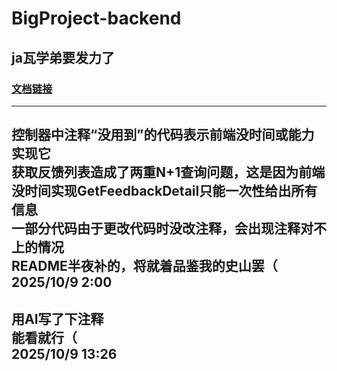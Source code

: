 # BigProject-backend
## ja瓦学弟要发力了
### [文档链接](https://5wlqbhris1.apifox.cn/)  
-------------------------------------------------------------------------------------------------------------------------------------------------------------------------------------------------------------------------------------------------------------------------------------------------------------------------------------------------------------------------------------------------------------------------------------------------------------------------------------------------------------------------------------------------------------------------------------------------------------------------------------------------------------------------------------------------------------------------------------------------------------------------------------------------------------------------------------------------------------------------------------------------------------------------------------------------------------------------------------------------------------------------------------------------------------------------------------------------------------------------------------------------------------------------------------------------------------------------------------------------------------------------------------------------------------------------------------------------------------------------------------------------------------------------------------------------------------------------------------------------------------------------------------------------------------------------------------------------------------------------------------------------------------------------------------------------------------------------------------------------------------------------------------------------------------------------------------------------------------------------------------------------------------------------------------------------------------------------------------------------------------------------------------------
控制器中注释“没用到”的代码表示前端没时间或能力实现它  
获取反馈列表造成了两重N+1查询问题，这是因为前端没时间实现GetFeedbackDetail只能一次性给出所有信息  
一部分代码由于更改代码时没改注释，会出现注释对不上的情况  
README半夜补的，将就着品鉴我的史山罢（  
2025/10/9 2:00
----------------------------------------------------------------------------------------------------------------------------------------------------------------------------------------------------------------------------------------------------------------------------------------------------------------------------------------------------------------------------------------------------------------------------------------------------------------------------------------------------------------------------------------------------------------------------------------------------------------------------------------------------------------------------------------------------------------------------------------------------------------------------------------------------------------------------------------------------------------------------------------------------------------------------------------------------------------------------------------------------------------------------------------------------------------------------------------------------------------------------------------------------------------------------------------------------------------------------------------------------------------------------------------------------------------------------------------------------------------------------------------------------------------------------------------------------------------------------------------------------------------------------------------------------------------------------------------------------------------------------------------------------------------------------------------------------------------------------------------------------------------------------------------------------------------------------------------------------------------------------------------------------------------------------------------------------------------------------------------------------------------------------------------------------------------------------------------------------------------------------------------------------------------------------------------------------------------------------------------------------------------------------------------------------------------
用AI写了下注释  
能看就行（  
2025/10/9 13:26
--------------------------------------------------------------------------------------------------------------------------------------------------------------------------------------------------------------------------------------------------------------------------------------------------------------------------------------------------------------------------------------------------------------------------------------------------------------------------------------------------------------------------------------------------------------------------------------------------------------------------------------------------------------------------------------------------------------------------------------------------------------------------------------------------------------------------------------------------------------------------------------------------------------------------------------------------------------------------------------------------------------------------------------------------------------------------------------------------------------------------------------------------------------------------------------------------------------------------------------------------------------------------------------------------------------------------------------------------------------------------------------------------------------------------------------------------------------------------------------------------------------------------------------------------------------------------------------------------------------------------------------------------------------------------------------------------------------------------------